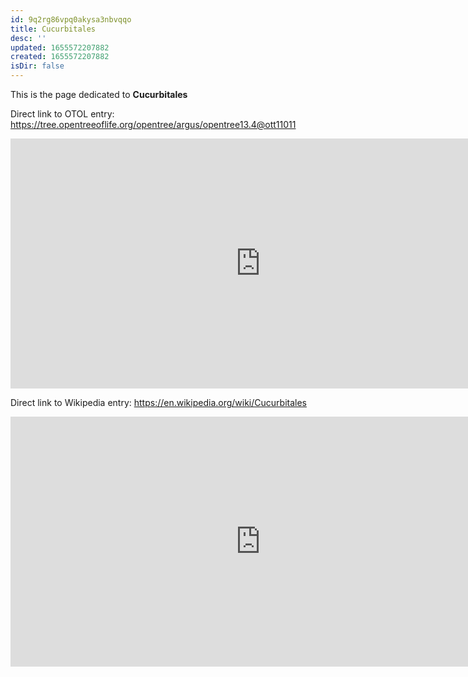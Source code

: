 ```yaml
---
id: 9q2rg86vpq0akysa3nbvqqo
title: Cucurbitales
desc: ''
updated: 1655572207882
created: 1655572207882
isDir: false
---
```

This is the page dedicated to **Cucurbitales**


Direct link to OTOL entry: https://tree.opentreeoflife.org/opentree/argus/opentree13.4@ott11011



<html>
    <body>
    <iframe src="https://tree.opentreeoflife.org/opentree/argus/opentree13.4@ott11011"
    width="800" height="400" frameborder="0" allowfullscreen> </iframe>
    </body>
</html>
    


Direct link to Wikipedia entry: https://en.wikipedia.org/wiki/Cucurbitales



<html>
    <body>
    <iframe src="https://en.wikipedia.org/wiki/Cucurbitales"
    width="800" height="400" frameborder="0" allowfullscreen> </iframe>
    </body>
</html>
    
